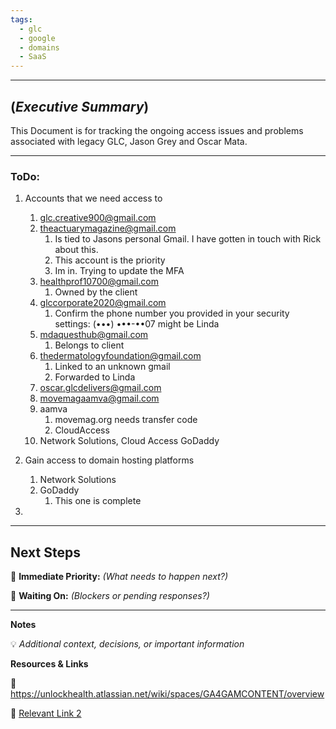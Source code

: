 ```yaml
---
tags:
  - glc
  - google
  - domains
  - SaaS
---
```

---

## (_Executive Summary_) 
 This Document is for tracking the ongoing access issues and problems associated with legacy GLC, Jason Grey and Oscar Mata.

___

### ToDo:
1. Accounts that we need access to 
	1. glc.creative900@gmail.com 
	2. theactuarymagazine@gmail.com
		1. Is tied to Jasons personal Gmail. I have gotten in touch with Rick about this.
		2. This account is the priority 
		3. Im in. Trying to update the MFA
	3. healthprof10700@gmail.com 
		1. Owned by the client
	4. glccorporate2020@gmail.com 
		1. Confirm the phone number you provided in your security settings: (•••) •••-••07 might be Linda 
	5. mdaquesthub@gmail.com
		1. Belongs to client
	6. thedermatologyfoundation@gmail.com
		1. Linked to an unknown gmail
		2. Forwarded to Linda
	7. oscar.glcdelivers@gmail.com
	8. movemagaamva@gmail.com
	9. aamva 
		1. movemag.org needs transfer code
		2. CloudAccess
	10. Network Solutions, Cloud Access GoDaddy

2. Gain access to domain hosting platforms
	1. Network Solutions 
	2. GoDaddy
		1. This one is complete
3. 

---

## Next Steps

🔹 **Immediate Priority:** _(What needs to happen next?)_

🔹 **Waiting On:** _(Blockers or pending responses?)_

---

**Notes**

  

💡 _Additional context, decisions, or important information_

**Resources & Links**

  

🔗 https://unlockhealth.atlassian.net/wiki/spaces/GA4GAMCONTENT/overview

🔗 [Relevant Link 2](#)

